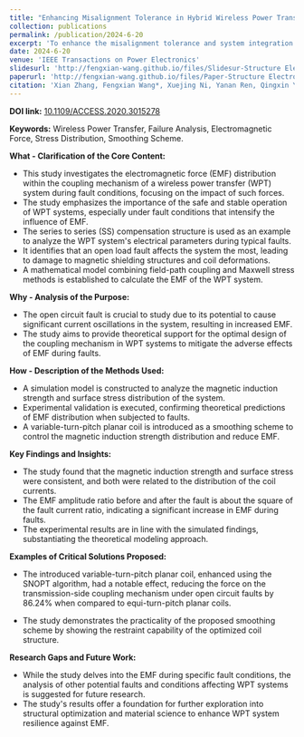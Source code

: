 ```yaml
---
title: "Enhancing Misalignment Tolerance in Hybrid Wireless Power Transfer System With Integrated Coupler via Frequency Tuning"
collection: publications
permalink: /publication/2024-6-20
excerpt: 'To enhance the misalignment tolerance and system integration of the wireless power transfer (WPT) system, an integrated coupler consisting of capacitors and coils overlapped coaxially is proposed in this article and integrated into the hybrid WPT (HWPT) system without extra compensation components. The system utilizes the complementary characteristics of different transmission channels to realize the synergistic transfer of different coupled powers under a wide coupling range. Based on the mutual influence between capacitors and coils in terms of electrical parameters in a limited axial projection area and the zero-phase-angle condition considering the mutual capacitance obtained by the fundamental harmonics approximation method, the method of regulating the transfer ratio of the two types of coupled powers is mastered. A method to realize the HWPT with high misalignment tolerance characteristics by frequency tracking is proposed to solve the problem of the system's resonant state being disrupted when the position of the integrated coupler is misaligned. The field-circuit coupling model verifies the feasibility of the analysis and transfer method. Finally, an experimental verification platform for 500 W is built to achieve 82.7% power transfer in the WPT system with 40% unidirectional misalignment.'
date: 2024-6-20
venue: 'IEEE Transactions on Power Electronics'
slidesurl: 'http://fengxian-wang.github.io/files/Slidesur-Structure Electromagnetic Force Analysis of WPT System Under Fault Conditions.pdf'
paperurl: 'http://fengxian-wang.github.io/files/Paper-Structure Electromagnetic Force Analysis of WPT System Under Fault Conditions.pdf'
citation: 'Xian Zhang, Fengxian Wang*, Xuejing Ni, Yanan Ren, Qingxin Yang. Structure Electromagnetic Force Analysis of WPT System Under Fault Conditions. <i>IEEE Access</i>. 8.'
---
```


**DOI link:**
[10.1109/ACCESS.2020.3015278](https://doi.org/10.1109/access.2020.3015278)



**Keywords:**
Wireless Power Transfer, Failure Analysis, Electromagnetic Force, Stress Distribution, Smoothing Scheme.



**What - Clarification of the Core Content:**



- This study investigates the electromagnetic force (EMF) distribution within the coupling mechanism of a wireless power transfer (WPT) system during fault conditions, focusing on the impact of such forces.
- The study emphasizes the importance of the safe and stable operation of WPT systems, especially under fault conditions that intensify the influence of EMF.
- The series to series (SS) compensation structure is used as an example to analyze the WPT system's electrical parameters during typical faults.
- It identifies that an open load fault affects the system the most, leading to damage to magnetic shielding structures and coil deformations.
- A mathematical model combining field-path coupling and Maxwell stress methods is established to calculate the EMF of the WPT system.



**Why - Analysis of the Purpose:**

- The open circuit fault is crucial to study due to its potential to cause significant current oscillations in the system, resulting in increased EMF.
- The study aims to provide theoretical support for the optimal design of the coupling mechanism in WPT systems to mitigate the adverse effects of EMF during faults.



**How - Description of the Methods Used:**

- A simulation model is constructed to analyze the magnetic induction strength and surface stress distribution of the system.
- Experimental validation is executed, confirming theoretical predictions of EMF distribution when subjected to faults.
- A variable-turn-pitch planar coil is introduced as a smoothing scheme to control the magnetic induction strength distribution and reduce EMF.



**Key Findings and Insights:**

- The study found that the magnetic induction strength and surface stress were consistent, and both were related to the distribution of the coil currents.
- The EMF amplitude ratio before and after the fault is about the square of the fault current ratio, indicating a significant increase in EMF during faults.
- The experimental results are in line with the simulated findings, substantiating the theoretical modeling approach.



**Examples of Critical Solutions Proposed:**

- The introduced variable-turn-pitch planar coil, enhanced using the SNOPT algorithm, had a notable effect, reducing the force on the transmission-side coupling mechanism under open circuit faults by 86.24% when compared to equi-turn-pitch planar coils.

- The study demonstrates the practicality of the proposed smoothing scheme by showing the restraint capability of the optimized coil structure.

  

**Research Gaps and Future Work:**

- While the study delves into the EMF during specific fault conditions, the analysis of other potential faults and conditions affecting WPT systems is suggested for future research.
- The study's results offer a foundation for further exploration into structural optimization and material science to enhance WPT system resilience against EMF.
